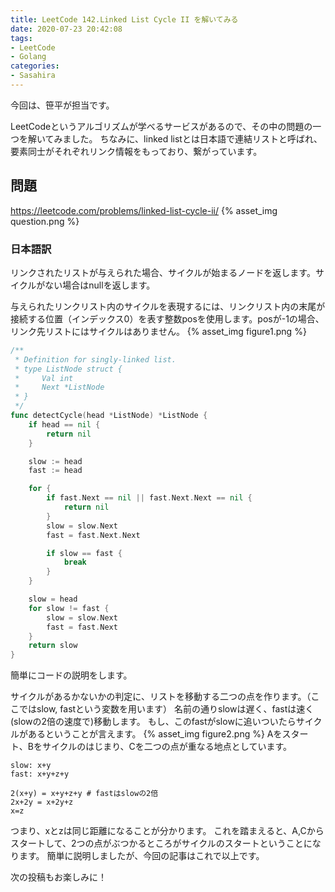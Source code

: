 ```yaml
---
title: LeetCode 142.Linked List Cycle II を解いてみる
date: 2020-07-23 20:42:08
tags:
- LeetCode
- Golang
categories:
- Sasahira
---
```

今回は、笹平が担当です。

LeetCodeというアルゴリズムが学べるサービスがあるので、その中の問題の一つを解いてみました。
ちなみに、linked listとは日本語で連結リストと呼ばれ、要素同士がそれぞれリンク情報をもっており、繋がっています。

## 問題
https://leetcode.com/problems/linked-list-cycle-ii/
{% asset_img question.png %}
### 日本語訳
リンクされたリストが与えられた場合、サイクルが始まるノードを返します。サイクルがない場合はnullを返します。

与えられたリンクリスト内のサイクルを表現するには、リンクリスト内の末尾が接続する位置（インデックス0）を表す整数posを使用します。posが-1の場合、リンク先リストにはサイクルはありません。
{% asset_img figure1.png %}

```Go
/**
 * Definition for singly-linked list.
 * type ListNode struct {
 *     Val int
 *     Next *ListNode
 * }
 */
func detectCycle(head *ListNode) *ListNode {
    if head == nil {
        return nil
    }

    slow := head
    fast := head

    for {
        if fast.Next == nil || fast.Next.Next == nil {
            return nil
        }
        slow = slow.Next
        fast = fast.Next.Next

        if slow == fast {
            break
        }
    }

    slow = head
    for slow != fast {
        slow = slow.Next
        fast = fast.Next
    }
    return slow
}
```
簡単にコードの説明をします。

サイクルがあるかないかの判定に、リストを移動する二つの点を作ります。（ここではslow, fastという変数を用います）
名前の通りslowは遅く、fastは速く(slowの2倍の速度で)移動します。
もし、このfastがslowに追いついたらサイクルがあるということが言えます。
{% asset_img figure2.png %}
Aをスタート、Bをサイクルのはじまり、Cを二つの点が重なる地点としています。
```
slow: x+y
fast: x+y+z+y
```
```
2(x+y) = x+y+z+y # fastはslowの2倍
2x+2y = x+2y+z
x=z
```
つまり、xとzは同じ距離になることが分かります。
これを踏まえると、A,Cからスタートして、2つの点がぶつかるところがサイクルのスタートということになります。
簡単に説明しましたが、今回の記事はこれで以上です。

次の投稿もお楽しみに！